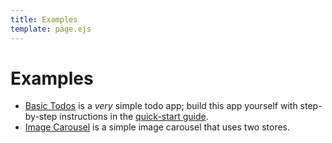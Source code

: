 ```yaml
---
title: Examples
template: page.ejs
---
```


Examples
========

* [Basic Todos](/guides/quick-start.html) is a *very* simple todo app; build this app yourself with step-by-step instructions in the [quick-start guide](/guides/quick-start.html).
* [Image Carousel](/examples/carousel/) is a simple image carousel that uses two stores.
